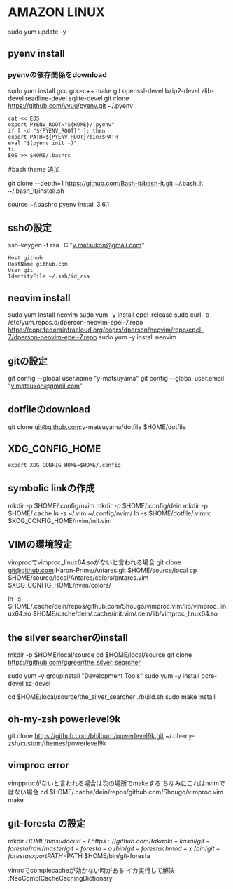 # AMAZON LINUX 
sudo yum update -y

## pyenv install
### pyenvの依存関係をdownload
sudo yum install gcc gcc-c++ make git openssl-devel bzip2-devel zlib-devel readline-devel sqlite-devel
git clone https://github.com/yyuu/pyenv.git ~/.pyenv

```bashrc
cat << EOS
export PYENV_ROOT="${HOME}/.pyenv"
if [ -d "${PYENV_ROOT}" ]; then
export PATH=${PYENV_ROOT}/bin:$PATH
eval "$(pyenv init -)"
fi
EOS >> $HOME/.bashrc
```

#bash theme 追加

git clone --depth=1 https://github.com/Bash-it/bash-it.git ~/.bash_it
~/.bash_it/install.sh

source ~/.bashrc
pyenv install 3.6.1

## sshの設定
ssh-keygen -t rsa -C "y.matsukon@gmail.com" 
```.ssh/config
Host github
HostName github.com
User git
IdentityFile ~/.ssh/id_rsa
```

## neovim install
sudo yum install neovim
sudo yum -y install epel-release
sudo curl -o /etc/yum.repos.d/dperson-neovim-epel-7.repo https://copr.fedorainfracloud.org/coprs/dperson/neovim/repo/epel-7/dperson-neovim-epel-7.repo
sudo yum -y install neovim


## gitの設定
git config --global user.name "y-matsuyama"
git config --global user.email "y.matsukon@gmail.com"

## dotfileのdownload
git clone git@github.com:y-matsuyama/dotfile $HOME/dotfile

## XDG_CONFIG_HOME

```
export XDG_CONFIG_HOME=$HOME/.config
```

## symbolic linkの作成

mkdir -p $HOME/.config/nvim
mkdir -p $HOME/.config/dein
mkdir -p $HOME/.cache
ln -s ~/.vim ~/.config/nvim/
ln -s $HOME/dotfile/.vimrc  $XDG_CONFIG_HOME/nvim/init.vim

## VIMの環境設定

vimprocでvimproc_linux64.soがないと言われる場合
git clone git@github.com:Haron-Prime/Antares.git  $HOME/source/local
cp $HOME/source/local/Antares/colors/antares.vim $XDG_CONFIG_HOME/nvim/colors/

ln -s $HOME/.cache/dein/repos/github.com/Shougo/vimproc.vim/lib/vimproc_linux64.so $HOME/cache/dein/.cache/init.vim/.dein/lib/vimproc_linux64.so


## the silver searcherのinstall

mkdir -p $HOME/local/source
cd $HOME/local/source
git clone https://github.com/ggreer/the_silver_searcher


sudo yum -y groupinstall "Development Tools"
sudo yum -y install pcre-devel xz-devel

cd $HOME/local/source/the_silver_searcher
./build.sh
sudo make install

## oh-my-zsh powerlevel9k
git clone https://github.com/bhilburn/powerlevel9k.git ~/.oh-my-zsh/custom/themes/powerlevel9k

## vimproc error 

vimpprocがないと言われる場合は次の場所でmakeする
ちなみにこれはnvimではない場合
cd $HOME/.cache/dein/repos/github.com/Shougo/vimproc.vim
make 


## git-foresta の設定

mkdir $HOME/bin
sudo curl -L https://github.com/takaaki-kasai/git-foresta/raw/master/git-foresta -o ~/bin/git-foresta
chmod +x ~/bin/git-foresta
export PATH=$PATH:$HOME/bin/git-foresta

vimrcでcomplecacheが効かない時がある
イカ実行して解決
:NeoComplCacheCachingDictionary

